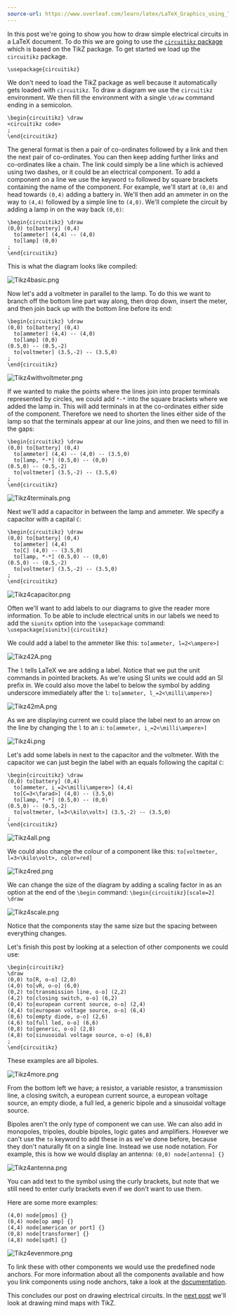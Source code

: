 ```yaml
---
source-url: https://www.overleaf.com/learn/latex/LaTeX_Graphics_using_TikZ%3A_A_Tutorial_for_Beginners_(Part_4)%E2%80%94Circuit_Diagrams_Using_Circuitikz
---
```

In this post we're going to show you how to draw simple electrical circuits in a LaTeX document. To do this we are going to use the [`circuitikz` package](https://ctan.org/pkg/circuitikz?lang=en) which is based on the TikZ package. To get started we load up the `circuitikz` package.

`\usepackage{circuitikz}`

We don't need to load the TikZ package as well because it automatically gets loaded with `circuitikz`. To draw a diagram we use the `circuitikz` environment. We then fill the environment with a single `\draw` command ending in a semicolon.

```
\begin{circuitikz} \draw
<circuitikz code>
;
\end{circuitikz}
```

The general format is then a pair of co-ordinates followed by a link and then the next pair of co-ordinates. You can then keep adding further links and co-ordinates like a chain. The link could simply be a line which is achieved using two dashes, or it could be an electrical component. To add a component on a line we use the keyword `to` followed by square brackets containing the name of the component. For example, we'll start at `(0,0)` and head towards `(0,4)` adding a battery in. We'll then add an ammeter in on the way to `(4,4)` followed by a simple line to `(4,0)`. We'll complete the circuit by adding a lamp in on the way back `(0,0)`:

```
\begin{circuitikz} \draw
(0,0) to[battery] (0,4)
  to[ammeter] (4,4) -- (4,0)
  to[lamp] (0,0)
;
\end{circuitikz}
```

This is what the diagram looks like compiled:

![Tikz4basic.png](https://sharelatex-wiki-cdn-671420.c.cdn77.org/learn-scripts/images/e/e7/Tikz4basic.png)

Now let's add a voltmeter in parallel to the lamp. To do this we want to branch off the bottom line part way along, then drop down, insert the meter, and then join back up with the bottom line before its end:

```
\begin{circuitikz} \draw
(0,0) to[battery] (0,4)
  to[ammeter] (4,4) -- (4,0)
  to[lamp] (0,0)
(0.5,0) -- (0.5,-2)
  to[voltmeter] (3.5,-2) -- (3.5,0)
;
\end{circuitikz}
```

![Tikz4withvoltmeter.png](https://sharelatex-wiki-cdn-671420.c.cdn77.org/learn-scripts/images/7/72/Tikz4withvoltmeter.png)

If we wanted to make the points where the lines join into proper terminals represented by circles, we could add `*-*` into the square brackets where we added the lamp in. This will add terminals in at the co-ordinates either side of the component. Therefore we need to shorten the lines either side of the lamp so that the terminals appear at our line joins, and then we need to fill in the gaps:

```
\begin{circuitikz} \draw
(0,0) to[battery] (0,4)
  to[ammeter] (4,4) -- (4,0) -- (3.5,0)
  to[lamp, *-*] (0.5,0) -- (0,0)
(0.5,0) -- (0.5,-2)
  to[voltmeter] (3.5,-2) -- (3.5,0)
;
\end{circuitikz}
```

![Tikz4terminals.png](https://sharelatex-wiki-cdn-671420.c.cdn77.org/learn-scripts/images/5/5a/Tikz4terminals.png)

Next we'll add a capacitor in between the lamp and ammeter. We specify a capacitor with a capital `C`:

```
\begin{circuitikz} \draw
(0,0) to[battery] (0,4)
  to[ammeter] (4,4) 
  to[C] (4,0) -- (3.5,0)
  to[lamp, *-*] (0.5,0) -- (0,0)
(0.5,0) -- (0.5,-2)
  to[voltmeter] (3.5,-2) -- (3.5,0)
;
\end{circuitikz}
```

![Tikz4capacitor.png](https://sharelatex-wiki-cdn-671420.c.cdn77.org/learn-scripts/images/d/d3/Tikz4capacitor.png)

Often we'll want to add labels to our diagrams to give the reader more information. To be able to include electrical units in our labels we need to add the `siunitx` option into the `\usepackage` command: `\usepackage[siunitx]{circuitikz}`

We could add a label to the ammeter like this: `to[ammeter, l=2<\ampere>]`

![Tikz42A.png](https://sharelatex-wiki-cdn-671420.c.cdn77.org/learn-scripts/images/b/bf/Tikz42A.png)

The `l` tells LaTeX we are adding a label. Notice that we put the unit commands in pointed brackets. As we're using SI units we could add an SI prefix in. We could also move the label to below the symbol by adding underscore immediately after the `l`: `to[ammeter, l_=2<\milli\ampere>]`

![Tikz42mA.png](https://sharelatex-wiki-cdn-671420.c.cdn77.org/learn-scripts/images/b/b0/Tikz42mA.png)

As we are displaying current we could place the label next to an arrow on the line by changing the `l` to an `i`: `to[ammeter, i_=2<\milli\ampere>]`

![Tikz4i.png](https://sharelatex-wiki-cdn-671420.c.cdn77.org/learn-scripts/images/8/82/Tikz4i.png)

Let's add some labels in next to the capacitor and the voltmeter. With the capacitor we can just begin the label with an equals following the capital `C`:

```
\begin{circuitikz} \draw
(0,0) to[battery] (0,4)
  to[ammeter, i_=2<\milli\ampere>] (4,4) 
  to[C=3<\farad>] (4,0) -- (3.5,0)
  to[lamp, *-*] (0.5,0) -- (0,0)
(0.5,0) -- (0.5,-2)
  to[voltmeter, l=3<\kilo\volt>] (3.5,-2) -- (3.5,0)
;
\end{circuitikz}
```

![Tikz4all.png](https://sharelatex-wiki-cdn-671420.c.cdn77.org/learn-scripts/images/1/18/Tikz4all.png)

We could also change the colour of a component like this: `to[voltmeter, l=3<\kilo\volt>, color=red]`

![Tikz4red.png](https://sharelatex-wiki-cdn-671420.c.cdn77.org/learn-scripts/images/8/84/Tikz4red.png)

We can change the size of the diagram by adding a scaling factor in as an option at the end of the `\begin` command: `\begin{circuitikz}[scale=2] \draw`

![Tikz4scale.png](https://sharelatex-wiki-cdn-671420.c.cdn77.org/learn-scripts/images/e/e5/Tikz4scale.png)

Notice that the components stay the same size but the spacing between everything changes.

Let's finish this post by looking at a selection of other components we could use:

```
\begin{circuitikz}
\draw
(0,0) to[R, o-o] (2,0)
(4,0) to[vR, o-o] (6,0)
(0,2) to[transmission line, o-o] (2,2)
(4,2) to[closing switch, o-o] (6,2)
(0,4) to[european current source, o-o] (2,4)
(4,4) to[european voltage source, o-o] (6,4)
(0,6) to[empty diode, o-o] (2,6)
(4,6) to[full led, o-o] (6,6)
(0,8) to[generic, o-o] (2,8)
(4,8) to[sinusoidal voltage source, o-o] (6,8)
;
\end{circuitikz}
```

These examples are all bipoles.

![Tikz4more.png](https://sharelatex-wiki-cdn-671420.c.cdn77.org/learn-scripts/images/1/10/Tikz4more.png)

From the bottom left we have; a resistor, a variable resistor, a transmission line, a closing switch, a european current source, a european voltage source, an empty diode, a full led, a generic bipole and a sinusoidal voltage source.

Bipoles aren't the only type of component we can use. We can also add in monopoles, tripoles, double bipoles, logic gates and amplifiers. However we can't use the `to` keyword to add these in as we've done before, because they don't naturally fit on a single line. Instead we use node notation. For example, this is how we would display an antenna: `(0,0) node[antenna] {}`

![Tikz4antenna.png](https://sharelatex-wiki-cdn-671420.c.cdn77.org/learn-scripts/images/7/70/Tikz4antenna.png)

You can add text to the symbol using the curly brackets, but note that we still need to enter curly brackets even if we don't want to use them.

Here are some more examples:

```
(4,0) node[pmos] {}
(0,4) node[op amp] {}
(4,4) node[american or port] {}
(0,8) node[transformer] {}
(4,8) node[spdt] {}
```

![Tikz4evenmore.png](https://sharelatex-wiki-cdn-671420.c.cdn77.org/learn-scripts/images/b/be/Tikz4evenmore.png)

To link these with other components we would use the predefined node anchors. For more information about all the components available and how you link components using node anchors, take a look at the [documentation](http://mirrors.ctan.org/graphics/pgf/contrib/circuitikz/doc/circuitikzmanual.pdf).

This concludes our post on drawing electrical circuits. In the [next post](https://www.overleaf.com/learn/latex/LaTeX_Graphics_using_TikZ%3A_A_Tutorial_for_Beginners_(Part_5)%E2%80%94Creating_Mind_Maps "LaTeX Graphics using TikZ: A Tutorial for Beginners (Part 5)—Creating Mind Maps") we'll look at drawing mind maps with TikZ.